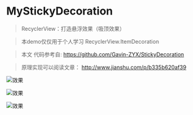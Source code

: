 # MyStickyDecoration

>RecyclerView：打造悬浮效果（吸顶效果） 

>本demo仅仅用于个人学习 RecyclerView.ItemDecoration

>本文 代码参考自:  https://github.com/Gavin-ZYX/StickyDecoration 

>原理实现可以阅读文章： http://www.jianshu.com/p/b335b620af39

![效果](https://github.com/ouyangpeng/MyStickyDecoration/blob/master/ScreenCapture/v3.gif)

![效果](https://github.com/ouyangpeng/MyStickyDecoration/blob/master/ScreenCapture/v1.gif)

![效果](https://github.com/ouyangpeng/MyStickyDecoration/blob/master/ScreenCapture/v2.gif)


